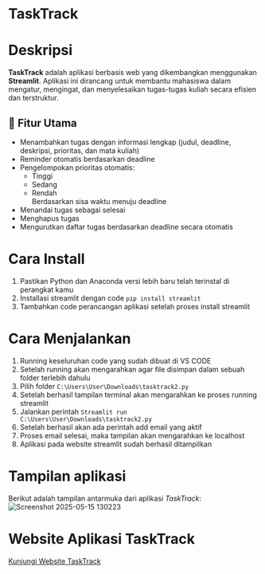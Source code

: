 # TaskTrack

# Deskripsi 
**TaskTrack** adalah aplikasi berbasis web yang dikembangkan menggunakan **Streamlit**. Aplikasi ini dirancang untuk membantu mahasiswa dalam mengatur, mengingat, dan menyelesaikan tugas-tugas kuliah secara efisien dan terstruktur.
## 🚀 Fitur Utama
- Menambahkan tugas dengan informasi lengkap (judul, deadline, deskripsi, prioritas, dan mata kuliah)
- Reminder otomatis berdasarkan deadline
- Pengelompokan prioritas otomatis:  
  - Tinggi  
  - Sedang  
  - Rendah  
  Berdasarkan sisa waktu menuju deadline
- Menandai tugas sebagai selesai
- Menghapus tugas
- Mengurutkan daftar tugas berdasarkan deadline secara otomatis

# Cara Install 
1. Pastikan Python dan Anaconda versi lebih baru telah terinstal di perangkat kamu
2. Installasi streamlit dengan code ```pip install streamlit```
3. Tambahkan code perancangan aplikasi setelah proses install streamlit

# Cara Menjalankan 
1. Running keseluruhan code yang sudah dibuat di VS CODE
2. Setelah running akan mengarahkan agar file disimpan dalam sebuah folder terlebih dahulu
3. Pilih folder ```C:\Users\User\Downloads\tasktrack2.py```
4. Setelah berhasil tampilan terminal akan mengarahkan ke proses running streamlit
5. Jalankan perintah ```Streamlit run C:\Users\User\Downloads\tasktrack2.py```
6. Setelah berhasil akan ada perintah add email yang aktif
7. Proses email selesai, maka tampilan akan mengarahkan ke localhost
8. Aplikasi pada website streamlit sudah berhasil ditampilkan

# Tampilan aplikasi 
Berikut adalah tampilan antarmuka dari aplikasi *TaskTrack*:
![Screenshot 2025-05-15 130223](https://github.com/user-attachments/assets/0dbd0289-1814-413c-a9a2-46933bfc562d)

# Website Aplikasi TaskTrack 
[Kunjungi Website TaskTrack](https://tasktrack.streamlit.app/)




